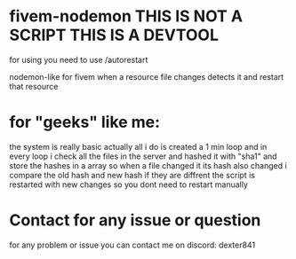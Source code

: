 # fivem-nodemon THIS IS NOT A SCRIPT THIS IS A DEVTOOL

for using you need to use /autorestart

nodemon-like for fivem when a resource file changes detects it and restart that resource

# for "geeks" like me:
the system is really basic actually all i do is created a 1 min loop and in every loop i check all the files in the server and hashed it with "sha1" and store the hashes in a array so when a file changed it its hash also changed i compare the old hash and new hash if they are diffrent the script is restarted with new changes so you dont need to restart manually

# Contact for any issue or question
for any problem or issue you can contact me on discord: dexter841

